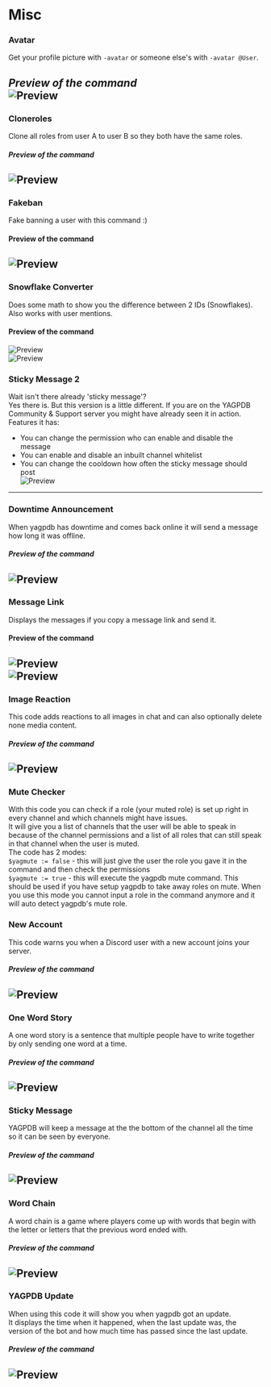 # Misc

### Avatar

Get your profile picture with `-avatar` or someone else's with `-avatar @User`.

*Preview of the command*  
![Preview](https://i.imgur.com/n4DY85k.png)  
---

### Cloneroles

Clone all roles from user A to user B so they both have the same roles.

#### *Preview of the command*  

![Preview](https://i.imgur.com/vUacObB.gif)  
---

### Fakeban

Fake banning a user with this command :)

#### Preview of the command  

![Preview](https://i.imgur.com/BF08GMo.png)  
---

### Snowflake Converter

Does some math to show you the difference between 2 IDs (Snowflakes). Also works with user mentions.

#### Preview of the command  

![Preview](https://i.imgur.com/RlVeP4S.png)  
![Preview](https://i.imgur.com/O4UgpBO.png)  



### Sticky Message 2
Wait isn't there already 'sticky message'?  
Yes there is. But this version is a little different. If you are on the YAGPDB Community & Support server you might have already seen it in action.  
Features it has:
- You can change the permission who can enable and disable the message  
- You can enable and disable an inbuilt channel whitelist  
- You can change the cooldown how often the sticky message should post  
![Preview](https://i.imgur.com/ohRubPw.gif)  
---

### Downtime Announcement
When yagpdb has downtime and comes back online it will send a message how long it was offline.  

#### *Preview of the command*  
![Preview](https://i.imgur.com/59W62tC.png)  
---


### Message Link

Displays the messages if you copy a message link and send it.

#### Preview of the command  

![Preview](https://i.imgur.com/S3ZBXY1.gif)  
![Preview](https://i.imgur.com/Oa2Yyxa.gif)  
---


### Image Reaction
This code adds reactions to all images in chat and can also optionally delete none media content.  

#### *Preview of the command*  
![Preview](https://i.imgur.com/4xvBJeo.gif)  
---

### Mute Checker
With this code you can check if a role (your muted role) is set up right in every channel and which channels might have issues.  
It will give you a list of channels that the user will be able to speak in because of the channel permissions and a list of all roles that can still speak in that channel when the user is muted.  
The code has 2 modes:  
`$yagmute := false` - this will just give the user the role you gave it in the command and then check the permissions  
`$yagmute := true` - this will execute the yagpdb mute command. This should be used if you have setup yagpdb to take away roles on mute. When you use this mode you cannot input a role in the command anymore and it will auto detect yagpdb's mute role.  


### New Account
This code warns you when a Discord user with a new account joins your server.  

#### *Preview of the command*  
![Preview](https://i.imgur.com/rWYhtzr.png)  
---


### One Word Story
A one word story is a sentence that multiple people have to write together by only sending one word at a time.  

#### *Preview of the command*  
![Preview](https://i.imgur.com/RVBxK4T.png)  
---


### Sticky Message
YAGPDB will keep a message at the the bottom of the channel all the time so it can be seen by everyone.  

#### *Preview of the command*  
![Preview](https://i.imgur.com/8S0TSa7.gif)  
---


### Word Chain
A word chain is a game where players come up with words that begin with the letter or letters that the previous word ended with.  

#### *Preview of the command*  
![Preview](https://i.imgur.com/4f7iLsL.gif)  
---

### YAGPDB Update
When using this code it will show you when yagpdb got an update.  
It displays the time when it happened, when the last update was, the version of the bot and how much time has passed since the last update.  

#### *Preview of the command*  
![Preview](https://i.imgur.com/Mo6NR2V.png)  
---